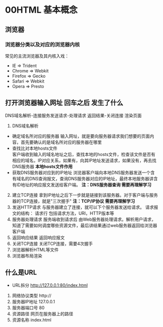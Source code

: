 # 00HTML 基本概念

## 浏览器
### 浏览器分类以及对应的浏览器内核
常见的主流浏览器及其内核入戏：
- IE  =>  Trident
- Chrome  =>  Webkit
- Firefox  => Gecko
- Safari  =>  Webkit
- Opera  => Presto

## 打开浏览器输入网址 回车之后 发生了什么
DNS域名解析-连接服务发送请求-处理请求 返回结果-关闭连接 渲染页面

1. DNS域名解析
- 确定域名所对应的服务器
  输入网址，就是要向服务器请求我们想要的页面内容，首先要确认的是域名所对应的服务器在哪里
- 查找比对本地hosts文件  
  客户端收到输入的域名地址之后，查找本地的hosts文件，检查该文件是否有相应的域名，IP对应关系，如果有，向其IP地址发送请求，如果没有，再去找DNS服务器
  **本地hosts文件作用**
- 获取DNS服务器对应到的IP地址
  浏览器客户端向本地DNS服务器发送一个含有域名的DNS查询报文，查询DNS服务器对应的IP地址，最终本地服务器讲含有ID地址的响应报文发送给客户端。
  **注：DNS服务器查询 需要再理解学习**

2. 建立TCP连接
  拿到IP地址之后下一步就是链接到该服务器。对于客户端与服务器的TCP连接，就是"三次握手"
  **注：TCP/IP协议 需要再理解学习**
3. 发送HTTP请求
  与服务器建立了连接，就可以下个服务器发送给请求。
  请求报文的结构：
  请求行 包括请求方法，URI，HTTP版本等
4. 服务器处理请求
  服务端收到请求后 由Web服务器处理请求。解析用户请求，知道了需要如何调度哪些资源文件，最后讲结果通过web服务器返回给浏览器客户端
5. 返回响应结果
  返回响应报文
6. 关闭TCP连接
  关闭TCP连接，需要4次握手
7. 浏览器解析HTML等文件
8. 浏览器布局渲染
  
## 什么是URL
- URL拆分
http://127.0.0.1:80/index.html 
1. 网络协议类型 http://
2. 服务器IP地址 127.0.0.1
3. 服务器端口号 80
4. 资源路径 网页在服务器上的路径
5. 资源名称 index.html